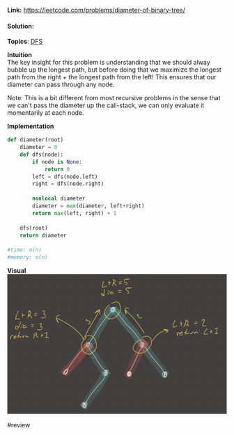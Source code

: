   
**Link:** https://leetcode.com/problems/diameter-of-binary-tree/  
#### Solution:  
  
**Topics**: [DFS](DFS.md)  
  
**Intuition**  
The key insight for this problem is understanding that we should alway bubble up the longest path, but before doing that we maximize the longest path from the right + the longest path from the left! This ensures that our diameter can pass through any node.   
  
Note: This is a bit different from most recursive problems in the sense that we can't pass the diameter up the call-stack, we can only evaluate it momentarily at each node.   
  
**Implementation**  
```python  
def diameter(root)  
	diameter = 0  
	def dfs(node):  
		if node is None:  
			return 0  
		left = dfs(node.left)  
		right = dfs(node.right)  
  
		nonlocal diameter  
		diameter = max(diameter, left+right)  
		return max(left, right) + 1  
		  
	dfs(root)  
	return diameter  
  
#time: o(n)  
#memory: o(n)  
```  
  
**Visual**   
![IMG_06B1346803DB-1.jpeg](./_pics/IMG_06B1346803DB-1.jpeg)  
  
#review   
  
  

